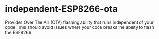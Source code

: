 # independent-ESP8266-ota
Provides Over The Air (OTA) flashing ability that runs independent of your code. This should avoid issues where your code breaks the ability to flash the ESP8266
